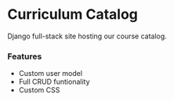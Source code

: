 # Curriculum Catalog

Django full-stack site hosting our course catalog.

### Features

- Custom user model
- Full CRUD funtionality
- Custom CSS

